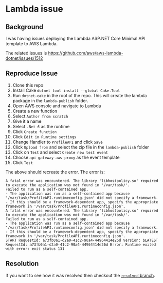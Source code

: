# Lambda issue

## Background

I was having issues deploying the Lambda ASP.NET Core Minimal API template to AWS Lambda.

The related issues is https://github.com/aws/aws-lambda-dotnet/issues/1512

## Reproduce Issue

1. Clone this repo
2. Install Cake `dotnet tool install --global Cake.Tool`
3. Run `dotnet-cake` in the root of the repo. This will create the lambda package in the `lambda-publish` folder.
4. Open AWS console and navigate to Lambda
5. Create a new function
6. Select `Author from scratch`
7. Give it a name
8. Select `.Net 6` as the runtime
9. Click `Create function`
10. Click `Edit in Runtime settings`
11. Change Handler to `ProfileAPI` and click `Save`
12. Click `Upload from` and select the zip file in the `lambda-publish` folder
13. Click on `Test` and select `Create new test event`
14. Choose `api-gateway-aws-proxy` as the event template
15. Click `Test`

The above should recreate the error. The error is:

```
A fatal error was encountered. The library 'libhostpolicy.so' required to execute the application was not found in '/var/task/'.
Failed to run as a self-contained app.
- The application was run as a self-contained app because '/var/task/ProfileAPI.runtimeconfig.json' did not specify a framework.
- If this should be a framework-dependent app, specify the appropriate framework in '/var/task/ProfileAPI.runtimeconfig.json'.
A fatal error was encountered. The library 'libhostpolicy.so' required to execute the application was not found in '/var/task/'.
Failed to run as a self-contained app.
- The application was run as a self-contained app because '/var/task/ProfileAPI.runtimeconfig.json' did not specify a framework.
- If this should be a framework-dependent app, specify the appropriate framework in '/var/task/ProfileAPI.runtimeconfig.json'.
START RequestId: a73fb0a1-d2a0-41c2-90a4-44964414e26d Version: $LATEST
RequestId: a73fb0a1-d2a0-41c2-90a4-44964414e26d Error: Runtime exited with error: exit status 131
```

## Resolution

If you want to see how it was resolved then checkout the [`resolved` branch](https://github.com/baynezy/LambdaIssue/tree/resolution).